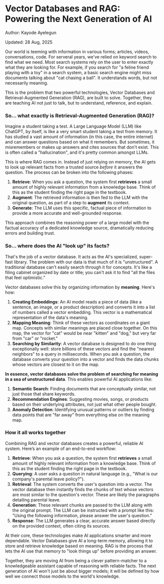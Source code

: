 # Vector Databases and RAG: Powering the Next Generation of AI

Author: Kayode Ayelegun

Updated: 28 Aug, 2025

Our world is teeming with information in various forms; articles, videos, conversations, code. For serveral years, we've relied on keyword search to find what we need. Most search systems rely on the user to enter exactly what they are looking for. For example, if you search for "a feline friend playing with a toy" in a search system, a basic search engine might miss documents talking about "cat chasing a ball". It understands words, but not necessarily meaning.

This is the problem that two powerful technologies, Vector Databases and Retrieval-Augmented Generation (RAG), are built to solve. Together, they are teaching AI not just to talk, but to understand, reference, and explain.

### So... what exactly is Retrieval-Augmented Generation (RAG)?

Imagine a student taking a test. A Large Language Model (LLM) like ChatGPT, by itself, is like a very smart student taking a test from memory. It has studied a vast amount of information (in this case, the entire internet) and can answer questions based on what it remembers. But sometimes, it misremembers or makes up answers and cites sources that don't exist. This is often called a "hallucination", and it's pretty common amongst LLMs.

This is where RAG comes in. Instead of just relying on memory, the AI gets to look up relevant facts from a trusted source *before* it answers the question. The process can be broken into the following phases:

1. **Retrieve**: When you ask a question, the system first **retrieves** a small amount of highly relevant information from a knowledge base. Think of this as the student finding the right page in the textbook.
2. **Augment**: The retrieved information is then fed to the LLM with the original question, as part of a step to **augment** its context.
3. **Generate**: The LLM uses this specific, factual piece of information to provide a more accurate and well-grounded response.

This approach combines the reasoning power of a large model with the factual accuracy of a dedicated knowledge source, dramatically reducing errors and building trust.

### So... where does the AI "look up" its facts?

That's the job of a vector database. It acts as the AI's specialized, super-fast library. The problem with our data is that much of it is "unstructured". A traditional database can't easily search through it for concepts. It's like a filing cabinet organized by date or title; you can't ask it to find "all the files that feel optimistic."

Vector databases solve this by organizing information by **meaning**. Here's how:

1. **Creating Embeddings**: An AI model reads a piece of data (like a sentence, an image, or a product description) and converts it into a list of numbers called a vector embedding. This vector is a mathematical representation of the data's meaning.
2. **Mapping Meaning**: Think of these vectors as coordinates on a giant map. Concepts with similar meanings are placed close together. On this map, the vector for "cat" would be near "kitten" and "dog," but very far from "car" or "rocket."
3. **Searching by Similarity**: A vector database is designed to do one thing exceptionally well: store billions of these vectors and find the "nearest neighbors" to a query in milliseconds. When you ask a question, the database converts your question into a vector and finds the data chunks whose vectors are closest to it on the map.

**In essence, vector databases solve the problem of searching for meaning in a sea of unstructured data**. This enables powerful AI applications like:

1. **Semantic Search**: Finding documents that are conceptually similar, not just those that share keywords.
2. **Recommendation Engines**: Suggesting movies, songs, or products based on their underlying attributes, not just what other people bought.
3. **Anomaly Detection**: Identifying unusual patterns or outliers by finding data points that are "far away" from everything else on the meaning map.

### How it all works together

Combining RAG and vector databases creates a powerful, reliable AI system. Here’s an example of an end-to-end workflow:

1. **Retrieve**: When you ask a question, the system first **retrieves** a small amount of highly relevant information from a knowledge base. Think of this as the student finding the right page in the textbook.
2. **Querying**: A user asks a question in natural language (e.g., "What is our company's parental leave policy?").
3. **Retrieval**: The system converts the user's question into a vector. The vector database then instantly finds the chunks of text whose vectors are most similar to the question's vector. These are likely the paragraphs detailing parental leave.
4. **Generation**: These relevant chunks are passed to the LLM along with the original prompt. The LLM can be instructed with a prompt like this: "Using the following information, please answer the user's question."
5. **Response**: The LLM generates a clear, accurate answer based directly on the provided context, often citing its sources.

At their core, these technologies make AI applications smarter and more dependable. Vector Databases give AI a long-term memory, allowing it to store and retrieve knowledge based on meaning. RAG is the process that lets the AI use that memory to "look things up" before providing an answer.

Together, they are moving AI from being a clever pattern-matcher to a knowledgeable assistant capable of reasoning with reliable facts. The next generation of AI won't just be about bigger models; it will be defined by how well we connect those models to the world's knowledge.
